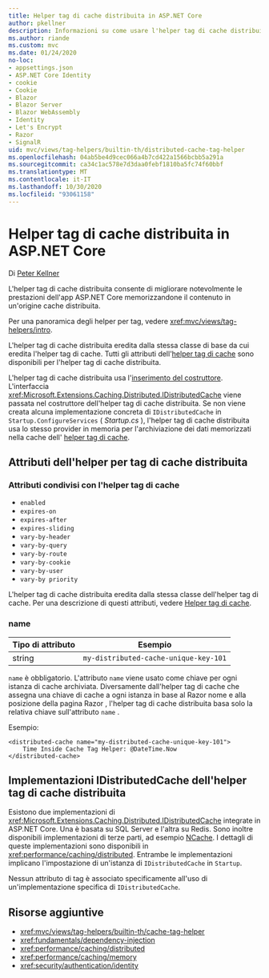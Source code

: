 ```yaml
---
title: Helper tag di cache distribuita in ASP.NET Core
author: pkellner
description: Informazioni su come usare l'helper tag di cache distribuita.
ms.author: riande
ms.custom: mvc
ms.date: 01/24/2020
no-loc:
- appsettings.json
- ASP.NET Core Identity
- cookie
- Cookie
- Blazor
- Blazor Server
- Blazor WebAssembly
- Identity
- Let's Encrypt
- Razor
- SignalR
uid: mvc/views/tag-helpers/builtin-th/distributed-cache-tag-helper
ms.openlocfilehash: 04ab5be4d9cec066a4b7cd422a1566bcbb5a291a
ms.sourcegitcommit: ca34c1ac578e7d3daa0febf1810ba5fc74f60bbf
ms.translationtype: MT
ms.contentlocale: it-IT
ms.lasthandoff: 10/30/2020
ms.locfileid: "93061158"
---
```

# <a name="distributed-cache-tag-helper-in-aspnet-core"></a>Helper tag di cache distribuita in ASP.NET Core

Di [Peter Kellner](https://peterkellner.net)

L'helper tag di cache distribuita consente di migliorare notevolmente le prestazioni dell'app ASP.NET Core memorizzandone il contenuto in un'origine cache distribuita.

Per una panoramica degli helper per tag, vedere <xref:mvc/views/tag-helpers/intro>.

L'helper tag di cache distribuita eredita dalla stessa classe di base da cui eredita l'helper tag di cache. Tutti gli attributi dell'[helper tag di cache](xref:mvc/views/tag-helpers/builtin-th/cache-tag-helper) sono disponibili per l'helper tag di cache distribuita.

L'helper tag di cache distribuita usa l'[inserimento del costruttore](xref:fundamentals/dependency-injection#constructor-injection-behavior). L'interfaccia <xref:Microsoft.Extensions.Caching.Distributed.IDistributedCache> viene passata nel costruttore dell'helper tag di cache distribuita. Se non viene creata alcuna implementazione concreta di `IDistributedCache` in `Startup.ConfigureServices` ( *Startup.cs* ), l'helper tag di cache distribuita usa lo stesso provider in memoria per l'archiviazione dei dati memorizzati nella cache dell' [helper tag di cache](xref:mvc/views/tag-helpers/builtin-th/cache-tag-helper).

## <a name="distributed-cache-tag-helper-attributes"></a>Attributi dell'helper per tag di cache distribuita

### <a name="attributes-shared-with-the-cache-tag-helper"></a>Attributi condivisi con l'helper tag di cache

* `enabled`
* `expires-on`
* `expires-after`
* `expires-sliding`
* `vary-by-header`
* `vary-by-query`
* `vary-by-route`
* `vary-by-cookie`
* `vary-by-user`
* `vary-by priority`

L'helper tag di cache distribuita eredita dalla stessa classe dell'helper tag di cache. Per una descrizione di questi attributi, vedere [Helper tag di cache](xref:mvc/views/tag-helpers/builtin-th/cache-tag-helper).

### <a name="name"></a>name

| Tipo di attributo | Esempio                               |
| -------------- | ------------------------------------- |
| string         | `my-distributed-cache-unique-key-101` |

`name` è obbligatorio. L'attributo `name` viene usato come chiave per ogni istanza di cache archiviata. Diversamente dall'helper tag di cache che assegna una chiave di cache a ogni istanza in base al Razor nome e alla posizione della pagina Razor , l'helper tag di cache distribuita basa solo la relativa chiave sull'attributo `name` .

Esempio:

```cshtml
<distributed-cache name="my-distributed-cache-unique-key-101">
    Time Inside Cache Tag Helper: @DateTime.Now
</distributed-cache>
```

## <a name="distributed-cache-tag-helper-idistributedcache-implementations"></a>Implementazioni IDistributedCache dell'helper tag di cache distribuita

Esistono due implementazioni di <xref:Microsoft.Extensions.Caching.Distributed.IDistributedCache> integrate in ASP.NET Core. Una è basata su SQL Server e l'altra su Redis. Sono inoltre disponibili implementazioni di terze parti, ad esempio [NCache](http://www.alachisoft.com/ncache/aspnet-core-idistributedcache-ncache.html). I dettagli di queste implementazioni sono disponibili in <xref:performance/caching/distributed>. Entrambe le implementazioni implicano l'impostazione di un'istanza di `IDistributedCache` in `Startup`.

Nessun attributo di tag è associato specificamente all'uso di un'implementazione specifica di `IDistributedCache`.

## <a name="additional-resources"></a>Risorse aggiuntive

* <xref:mvc/views/tag-helpers/builtin-th/cache-tag-helper>
* <xref:fundamentals/dependency-injection>
* <xref:performance/caching/distributed>
* <xref:performance/caching/memory>
* <xref:security/authentication/identity>
